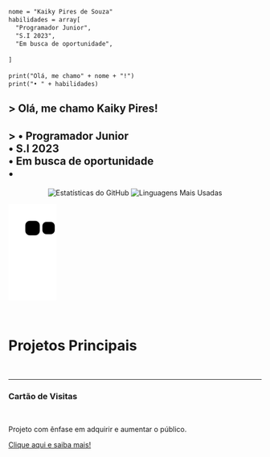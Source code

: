 <div>
  
</div>

```

nome = "Kaiky Pires de Souza"
habilidades = array[
  "Programador Junior",
  "S.I 2023",
  "Em busca de oportunidade",

]

print("Olá, me chamo" + nome + "!")
print("• " + habilidades)

```

<h2>> Olá, me chamo Kaiky Pires!</h2>
<h2>> • Programador Junior <br>• S.I 2023 <br>• Em busca de oportunidade <br>• </h2>

<div align="center">
  <img src="https://github-readme-stats.vercel.app/api?username=JuniorRodrigu&show_icons=true&theme=radical&locale=pt-br" alt="Estatísticas do GitHub" height="180em">
  <img src="https://github-readme-stats.vercel.app/api/top-langs/?username=JuniorRodrigu&layout=compact&theme=radical&locale=pt-br" alt="Linguagens Mais Usadas" height="180em">
</div>

![Snake animation](https://github.com/rafaballerini/rafaballerini/blob/output/github-contribution-grid-snake.svg)

<br>
<h1>Projetos Principais</h1>
<br>
<hr>

<h3>Cartão de Visitas</h3>
<img src="https://github.com/MarvimXD/readmes_ttk/assets/58988379/21498fb1-fa46-4f6e-a2a6-ba92a38961a9" alt="">
<p>Projeto com ênfase em adquirir e aumentar o público.</p>
<a href="https://github.com/JuniorRodrigu/CartVisita">Clique aqui e saiba mais!</a>
